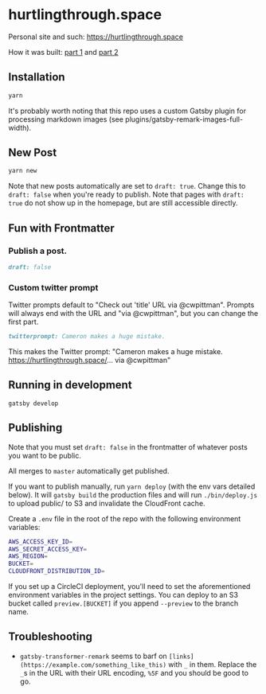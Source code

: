 # hurtlingthrough.space

Personal site and such: https://hurtlingthrough.space

How it was built: [part 1](https://hurtlingthrough.space/posts/20171204-building-a-blog/) and [part 2](https://hurtlingthrough.space/posts/20171210-controlling-caches/)

## Installation

```sh
yarn
```

It's probably worth noting that this repo uses a custom Gatsby plugin for processing markdown images (see plugins/gatsby-remark-images-full-width).

## New Post

```sh
yarn new
```

Note that new posts automatically are set to `draft: true`. Change this to `draft: false` when you're ready to publish. Note that pages with `draft: true`
do not show up in the homepage, but are still accessible directly.

## Fun with Frontmatter

### Publish a post.

```md
draft: false
```

### Custom twitter prompt

Twitter prompts default to "Check out 'title' URL via @cwpittman". Prompts will always end with the URL and "via @cwpittman", but you can change the first part.
```md
twitterprompt: Cameron makes a huge mistake.
```

This makes the Twitter prompt: "Cameron makes a huge mistake. https://hurtlingthrough.space/... via @cwpittman"

## Running in development

`gatsby develop`

## Publishing

Note that you must set `draft: false` in the frontmatter of whatever posts you
want to be public.

All merges to `master` automatically get published.

If you want to publish manually, run `yarn deploy` (with the env vars detailed below). It will `gatsby build` the production files and will run `./bin/deploy.js` to upload public/ to S3 and invalidate the CloudFront cache.

Create a `.env` file in the root of the repo with the following environment variables:

```sh
AWS_ACCESS_KEY_ID=
AWS_SECRET_ACCESS_KEY=
AWS_REGION=
BUCKET=
CLOUDFRONT_DISTRIBUTION_ID=
```

If you set up a CircleCI deployment, you'll need to set the aforementioned environment variables in the project settings. You can deploy to an S3 bucket called `preview.[BUCKET]` if you append `--preview` to the branch name.

## Troubleshooting

* `gatsby-transformer-remark` seems to barf on `[links](https://example.com/something_like_this)` with `_` in them. Replace the `_`s in the URL with their URL encoding, `%5F` and you should be good to go.
